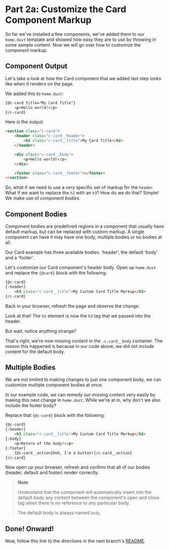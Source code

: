 # Part 2a: Customize the Card Component Markup

So far we've installed a few components, we've added them to our `home.dust` template and showed how easy they are to use by throwing in some sample content. Now we will go over how to customize the component markup.


## Component Output

Let's take a look at how the Card component that we added last step looks like when it renders on the page.

We added this to `home.dust`:

```html
{@c-card title="My Card Title"}
    <p>Hello world!</p>
{/c-card}
```

Here is the output:

```html
<section class="c-card">
    <header class="c-card__header">
        <h2 class="c-card__title">My Card Title</h2>
    </header>

    <div class="c-card__body">
        <p>Hello world!</p>
    </div>

    <footer class="c-card__footer"></footer>
</section>
```

So, what if we need to use a very specific set of markup for the `header`. What if we want to replace the `h2` with an `h3`? How do we do that? Simple! We make use of _component bodies_.


## Component Bodies

Component bodies are predefined regions in a component that usually have default markup, but can be replaced with custom markup. A single component can have it may have one body, multiple bodies or no bodies at all.

Our Card example has three available bodies: 'header', the default 'body' and a 'footer'.

Let's customize our Card component's header body. Open up `home.dust` and replace the `{@card}` block with the following:

```html
{@c-card}
{:header}
    <h3 class="c-card__title">My Custom Card Title Markup</h3>
{/c-card}
```

Back in your browser, refresh the page and observe the change.

Look at that! The `h2` element is now the `h3` tag that we passed into the header.

But wait, notice anything strange?

That's right, we're now missing content in the `.c-card__body` container. The reason this happened is because in our code above, we did not include content for the default body.


## Multiple Bodies

We are not limited to making changes to just one component body, we can customize multiple component bodies at once.

In our example code, we can remedy our missing content very easily by making this next change in `home.dust`. While we're at in, why don't we also include the footer body?

Replace that `{@c-card}` block with the following:

```html
{@c-card}
{:header}
    <h3 class="c-card__title">My Custom Card Title Markup</h3>
{:body}
    <p>Return of the body!</p>
{:footer}
    {@c-card__action}Ooh, I'm a button!{/c-card__action}
{/c-card}
```

Now open up your browser, refresh and confirm that all of our bodies (header, default and footer) render correctly.

> __Note__
>
> Understand that the component will automatically insert into the default body any content between the component's open and close tag when there is no reference to any particular body.
>
> The default body is always named `body`.


## Done! Onward!

Now, follow this link to the directions in the next branch's [README](https://github.com/mobify/workshop--adaptivejs-components/blob/part-1b\/customize-card-component-markup/README.md).
